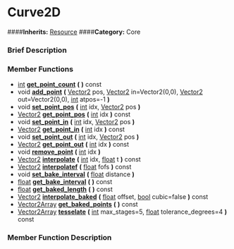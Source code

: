 #  Curve2D  
####**Inherits:** [Resource](class_resource)
####**Category:** Core

###  Brief Description  


###  Member Functions 
  * [int](class_int)  **[get&#95;point&#95;count](#get_point_count)**  **(** **)** const
  * void  **[add&#95;point](#add_point)**  **(** [Vector2](class_vector2) pos, [Vector2](class_vector2) in=Vector2(0,0), [Vector2](class_vector2) out=Vector2(0,0), [int](class_int) atpos=-1  **)**
  * void  **[set&#95;point&#95;pos](#set_point_pos)**  **(** [int](class_int) idx, [Vector2](class_vector2) pos  **)**
  * [Vector2](class_vector2)  **[get&#95;point&#95;pos](#get_point_pos)**  **(** [int](class_int) idx  **)** const
  * void  **[set&#95;point&#95;in](#set_point_in)**  **(** [int](class_int) idx, [Vector2](class_vector2) pos  **)**
  * [Vector2](class_vector2)  **[get&#95;point&#95;in](#get_point_in)**  **(** [int](class_int) idx  **)** const
  * void  **[set&#95;point&#95;out](#set_point_out)**  **(** [int](class_int) idx, [Vector2](class_vector2) pos  **)**
  * [Vector2](class_vector2)  **[get&#95;point&#95;out](#get_point_out)**  **(** [int](class_int) idx  **)** const
  * void  **[remove&#95;point](#remove_point)**  **(** [int](class_int) idx  **)**
  * [Vector2](class_vector2)  **[interpolate](#interpolate)**  **(** [int](class_int) idx, [float](class_float) t  **)** const
  * [Vector2](class_vector2)  **[interpolatef](#interpolatef)**  **(** [float](class_float) fofs  **)** const
  * void  **[set&#95;bake&#95;interval](#set_bake_interval)**  **(** [float](class_float) distance  **)**
  * [float](class_float)  **[get&#95;bake&#95;interval](#get_bake_interval)**  **(** **)** const
  * [float](class_float)  **[get&#95;baked&#95;length](#get_baked_length)**  **(** **)** const
  * [Vector2](class_vector2)  **[interpolate&#95;baked](#interpolate_baked)**  **(** [float](class_float) offset, [bool](class_bool) cubic=false  **)** const
  * [Vector2Array](class_vector2array)  **[get&#95;baked&#95;points](#get_baked_points)**  **(** **)** const
  * [Vector2Array](class_vector2array)  **[tesselate](#tesselate)**  **(** [int](class_int) max_stages=5, [float](class_float) tolerance_degrees=4  **)** const

###  Member Function Description  
